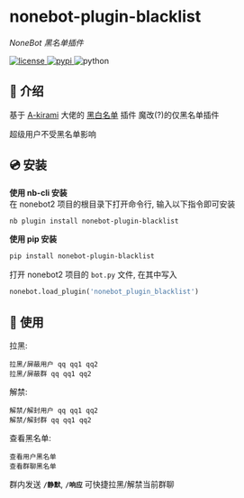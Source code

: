 
# nonebot-plugin-blacklist

*NoneBot 黑名单插件*


<a href="./LICENSE">
    <img src="https://img.shields.io/github/license/tkgs0/nonebot-plugin-blacklist.svg" alt="license">
</a>
<a href="https://pypi.python.org/pypi/nonebot-plugin-blacklist">
    <img src="https://img.shields.io/pypi/v/nonebot-plugin-blacklist.svg" alt="pypi">
</a>
<img src="https://img.shields.io/badge/python-3.8+-blue.svg" alt="python">

</div>

  
## 📖 介绍
  
基于 [A-kirami](https://github.com/A-kirami) 大佬的 [黑白名单](https://github.com/A-kirami/nonebot-plugin-namelist) 插件 魔改(?)的仅黑名单插件  
  
超级用户不受黑名单影响  
  
## 💿 安装
  
**使用 nb-cli 安装**  
在 nonebot2 项目的根目录下打开命令行, 输入以下指令即可安装  
```bash
nb plugin install nonebot-plugin-blacklist
```
  
**使用 pip 安装**  
```bash
pip install nonebot-plugin-blacklist
```
  
打开 nonebot2 项目的 `bot.py` 文件, 在其中写入
```python
nonebot.load_plugin('nonebot_plugin_blacklist')
```
  
## 🎉 使用
  
拉黑:
```
拉黑/屏蔽用户 qq qq1 qq2
拉黑/屏蔽群 qq qq1 qq2
```
  
解禁:
```
解禁/解封用户 qq qq1 qq2
解禁/解封群 qq qq1 qq2
```
  
查看黑名单:
```
查看用户黑名单
查看群聊黑名单
```
  
群内发送 **`/静默`**, **`/响应`** 可快捷拉黑/解禁当前群聊  
  
  

